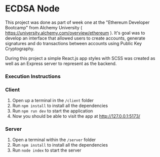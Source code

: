 # ECDSA Node

This project was done as part of week one at the "Ethereum Developer Bootcamp" from Alchemy University ( https://university.alchemy.com/overview/ethereum ). It's goal was to develop an interface that allowed users to create accounts, generate signatures and do transactions between accounts using Public Key Cryptography.

During this project a simple React.js app styles with SCSS was created as well as an Express server to represent as the backend.

### Execution Instructions
### Client

1. Open up a terminal in the `/client` folder
2. Run `npm install` to install all the dependencies
3. Run `npm run dev` to start the application 
4. Now you should be able to visit the app at http://127.0.0.1:5173/

### Server

1. Open a terminal within the `/server` folder 
2. Run `npm install` to install all the dependencies 
3. Run `node index` to start the server 